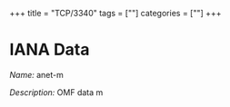 +++
title = "TCP/3340"
tags = [""]
categories = [""]
+++

# IANA Data

_Name:_ anet-m

_Description:_ OMF data m

